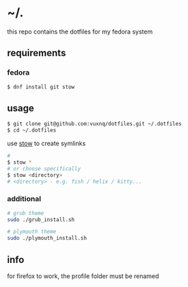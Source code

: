 # ~/.
this repo contains the dotfiles for my fedora system

## requirements
### fedora
```sh
$ dnf install git stow
```

## usage
```sh
$ git clone git@github.com:vuxnq/dotfiles.git ~/.dotfiles
$ cd ~/.dotfiles
```

use [stow](https://www.gnu.org/software/stow/) to create symlinks
```sh
# 
$ stow *
# or choose specifically
$ stow <directory>
# <directory> - e.g. fish / helix / kitty...
```

### additional
```sh
# grub theme
sudo ./grub_install.sh

# plymouth theme
sudo ./plymouth_install.sh
```

## info
for firefox to work, the profile folder must be renamed
